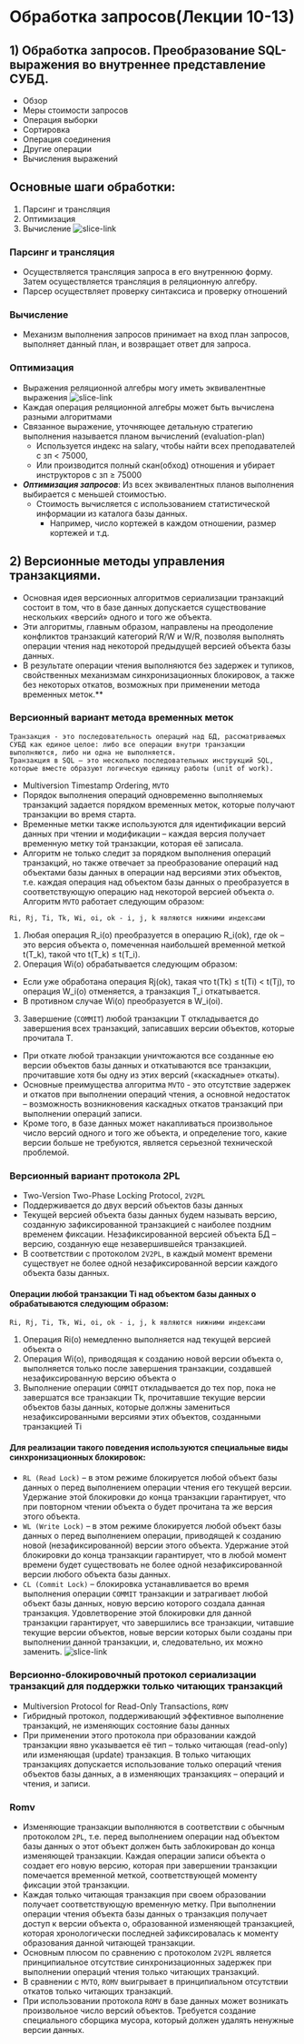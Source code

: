 # Обработка запросов(Лекции 10-13)
## 1) Обработка запросов. Преобразование SQL-выражения во внутреннее представление СУБД.
-   Обзор     
-   Меры стоимости запросов
-   Операция выборки
-   Сортировка
-   Операция соединения
-   Другие операции 
-   Вычисления выражений
## Основные шаги обработки: 
1. Парсинг и трансляция
2. Оптимизация
3. Вычисление
![slice-link](https://raw.githubusercontent.com/Sunaked/DataBase-Bilets/main/Exam/Bilets/images/1.png)
### Парсинг и трансляция
-   Осуществляется трансляция запроса в его внутреннюю форму. Затем осуществляется трансляция в реляционную алгебру.
-   Парсер осуществляет проверку синтаксиса и проверку отношений
### Вычисление
-   Механизм выполнения запросов принимает на вход план запросов, выполняет данный план, и возвращает ответ для запроса.
### Оптимизация
- Выражения реляционной алгебры могу иметь эквивалентные выражения
![slice-link](https://raw.githubusercontent.com/Sunaked/DataBase-Bilets/main/Exam/Bilets/images/2.png)
-   Каждая операция реляционной алгебры может быть вычислена разными алгоритмами
-   Связанное выражение, уточняющее детальную стратегию выполнения называется планом вычислений (evaluation-plan)
	-   Используется индекс на salary, чтобы найти всех преподавателей с зп < 75000,
	-   Или производится полный скан(обход) отношения и убирает инструкторов с зп ≥ 75000
-   ***Оптимизация запросов***: Из всех эквивалентных планов выполнения выбирается с меньшей стоимостью. 
	-   Стоимость вычисляется с использованием статистической информации из каталога базы данных. 
		-   Например, число кортежей в каждом отношении, размер кортежей и т.д.   
## 2) Версионные методы управления транзакциями.
-   Основная идея версионных алгоритмов сериализации транзакций состоит в том, что в базе данных допускается существование нескольких «версий» одного и того же объекта.     
-   Эти алгоритмы, главным образом, направлены на преодоление конфликтов транзакций категорий R/W и W/R, позволяя выполнять операции чтения над некоторой предыдущей версией объекта базы данных. 
-   В результате операции чтения выполняются без задержек и тупиков, свойственных механизмам синхронизационных блокировок, а также без некоторых откатов, возможных при применении метода временных меток.**
### Версионный вариант метода временных меток
```
Транзакция - это последовательность операций над БД, рассматриваемых СУБД как единое целое: либо все операции внутри транзакции выполняются, либо ни одна не выполняется. 
Транзакция в SQL – это несколько последовательных инструкций SQL, которые вместе образуют логическую единицу работы (unit of work).
```
-   Multiversion Timestamp Ordering, `MVTO`
-   Порядок выполнения операций одновременно выполняемых транзакций задается порядком временных меток, которые получают транзакции во время старта.
-   Временные метки также используются для идентификации версий данных при чтении и модификации – каждая версия получает временную метку той транзакции, которая её записала.
-   Алгоритм не только следит за порядком выполнения операций транзакций, но также отвечает за преобразование операций над объектами базы данных в операции над версиями этих объектов, т.е. каждая операция над объектом базы данных o преобразуется в соответствующую операцию над некоторой версией объекта _o_.
Алгоритм `MVTO` работает следующим образом:

```Ri, Rj, Ti, Tk, Wi, oi, ok - i, j, k являются нижними индексами```
1.  Любая операция R_i(o) преобразуется в операцию R_i(ok), где ok – это версия объекта o, помеченная наибольшей временной меткой t(T_k), такой что t(T_k) ≤ t(T_i).
2.  Операция Wi(o) обрабатывается следующим образом:
 -   Если уже обработана операция Rj(ok), такая что t(Tk) ≤ t(Ti) < t(Tj), то операция W_i(o) отменяется, а транзакция T_i откатывается.
-   В противном случае Wi(o) преобразуется в W_i(oi).
3.  Завершение (`COMMIT`) любой транзакции T откладывается до завершения всех транзакций, записавших версии объектов, которые прочитала T.
-   При откате любой транзакции уничтожаются все созданные ею версии объектов базы данных и откатываются все транзакции, прочитавшие хотя бы одну из этих версий («каскадные» откаты).
-   Основные преимущества алгоритма `MVTO` - это отсутствие задержек и откатов при выполнении операций чтения, а основной недостаток – возможность возникновения каскадных откатов транзакций при выполнении операций записи. 
-   Кроме того, в базе данных может накапливаться произвольное число версий одного и того же объекта, и определение того, какие версии больше не требуются, является серьезной технической проблемой.

### Версионный вариант протокола 2PL
-   Two-Version Two-Phase Locking Protocol, `2V2PL`
-   Поддерживается до двух версий объектов базы данных
-   Текущей версией объекта базы данных будем называть версию, созданную зафиксированной транзакцией с наиболее поздним временем фиксации. Незафиксированной версией объекта БД – версию, созданную еще незавершившейся транзакцией. 
-   В соответствии с протоколом `2V2PL`, в каждый момент времени существует не более одной незафиксированной версии каждого объекта базы данных.
#### Операции любой транзакции Ti над объектом базы данных o обрабатываются следующим образом:
```Ri, Rj, Ti, Tk, Wi, oi, ok - i, j, k являются нижними индексами```
1.  Операция Ri(o) немедленно выполняется над текущей версией объекта o
2.  Операция Wi(o), приводящая к созданию новой версии объекта o, выполняется только после завершения транзакции, создавшей незафиксированную версию объекта o
3.  Выполнение операции `COMMIT` откладывается до тех пор, пока не завершатся все транзакции Tk, прочитавшие текущие версии объектов базы данных, которые должны замениться незафиксированными версиями этих объектов, созданными транзакцией Ti

#### Для реализации такого поведения используются специальные виды синхронизационных блокировок:
-   `RL (Read Lock)` – в этом режиме блокируется любой объект базы данных o перед выполнением операции чтения его текущей версии. Удержание этой блокировки до конца транзакции гарантирует, что при повторном чтении объекта o будет прочитана та же версия этого объекта.
-   `WL (Write Lock)` – в этом режиме блокируется любой объект базы данных o перед выполнением операции, приводящей к созданию новой (незафиксированной) версии этого объекта. Удержание этой блокировки до конца транзакции гарантирует, что в любой момент времени будет существовать не более одной незафиксированной версии любого объекта базы данных.
-   `CL (Commit Lock)` – блокировка устанавливается во время выполнения операции `COMMIT` транзакции и затрагивает любой объект базы данных, новую версию которого создала данная транзакция. Удовлетворение этой блокировки для данной транзакции гарантирует, что завершились все транзакции, читавшие текущие версии объектов, новые версии которых были созданы при выполнении данной транзакции, и, следовательно, их можно заменить.
![slice-link](https://raw.githubusercontent.com/Sunaked/DataBase-Bilets/main/Exam/Bilets/images/3.png)
### Версионно-блокировочный протокол сериализации транзакций для поддержки только читающих транзакций
-   Multiversion Protocol for Read-Only Transactions, `ROMV`
-   Гибридный протокол, поддерживающий эффективное выполнение транзакций, не изменяющих состояние базы данных
-   При применении этого протокола при образовании каждой транзакции явно указывается её тип – только читающая (read-only) или изменяющая (update) транзакция. В только читающих транзакциях допускается использование только операций чтения объектов базы данных, а в изменяющих транзакциях – операций и чтения, и записи.
### Romv
-   Изменяющие транзакции выполняются в соответствии с обычным протоколом `2PL`, т.е. перед выполнением операции над объектом базы данных o этот объект должен быть заблокирован до конца изменяющей транзакции. Каждая операции записи объекта o создает его новую версию, которая при завершении транзакции помечается временной меткой, соответствующей моменту фиксации этой транзакции.
-   Каждая только читающая транзакция при своем образовании получает соответствующую временную метку. При выполнении операции чтения объекта базы данных o транзакция получает доступ к версии объекта o, образованной изменяющей транзакцией, которая хронологически последней зафиксировалась к моменту образования данной читающей транзакции.
-   Основным плюсом по сравнению с протоколом `2V2PL` является принципиальное отсутствие синхронизационных задержек при выполнении операций чтения только читающих транзакций.     
-   В сравнении с `MVTO`, `ROMV` выигрывает в принципиальном отсутствии откатов только читающих транзакций. 
-   При использовании протокола `ROMV` в базе данных может возникать произвольное число версий объектов. Требуется создание специального сборщика мусора, который должен удалять ненужные версии данных.